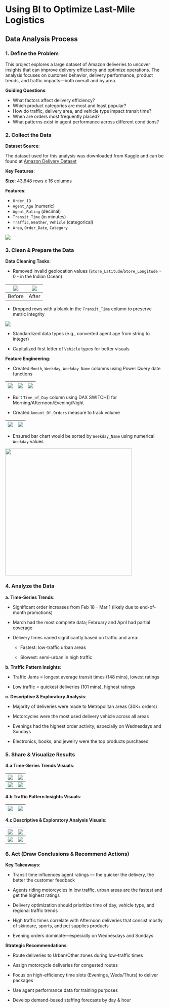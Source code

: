 # Using BI to Optimize Last-Mile Logistics

## Data Analysis Process

### 1. Define the Problem
This project explores a large dataset of Amazon deliveries to uncover insights that can improve delivery efficiency and optimize operations. The analysis focuses on customer behavior, delivery performance, product trends, and traffic impacts—both overall and by area.

**Guiding Questions**:

   - What factors affect delivery efficiency?  
   - Which product categories are most and least popular?  
   - How do traffic, delivery area, and vehicle type impact transit time?  
   - When are orders most frequently placed?  
   - What patterns exist in agent performance across different conditions?  

### 2. Collect the Data


**Dataset Source**:

The dataset used for this analysis was downloaded from Kaggle and can be found at [Amazon Delivery Dataset](https://www.kaggle.com/datasets/sujalsuthar/amazon-delivery-dataset)

**Key Features**:

**Size**: 43,648 rows x 16 columns

**Features**:

 - `Order_ID`
 - `Agent_Age` (numeric)
 - `Agent_Rating` (decimal)
 - `Transit_Time` (in minutes)
 - `Traffic`, `Weather`, `Vehicle` (categorical)
 - `Area`, `Order_Date`, `Category`

<img src="pics/amazon-data-all-cols.png">


### 3. Clean & Prepare the Data

**Data Cleaning Tasks**:

   - Removed invalid geolocation values (`Store_Latitude`/`Store_Longitude` = 0 - in the Indian Ocean)

   |![](pics/store-lat-col-dirty.png)|![](pics/store-lat-col-clean.png)|
   |:-:|:-:|
   |Before|After|
  
   - Dropped rows with a blank in the `Transit_Time` column to preserve metric integrity 

   ![](pics/power-query-removing-blank-transit-col.png)

   - Standardized data types (e.g., converted agent age from string to integer)
   
   - Capitalized first letter of `Vehicle` types for better visuals

**Feature Engineering**:

   - Created `Month`, `Weekday`, `Weekday_Name` columns using Power Query date functions

   |![](pics/power-query-month-col.png)|![](pics/power-query-weekday-col.png)|![](pics/power-query-day-name-col.png)|
   |:-:|:-:|:-:|

   - Built `Time_of_Day` column using DAX SWITCH() for Morning/Afternoon/Evening/Night

   - Created `Amount_Of_Orders` measure to track volume

   |![](pics/DAX-time-of-day.png)|![](pics/DAX-count-of-orders.png)|
   |:-:|:-:|

   - Ensured bar chart would be sorted by `Weekday_Name` using numerical `Weekday` values

   <img src="pics/sort-by-week-day-name.png" style="width:400px; height:400px;">
   

### 4. Analyze the Data

**a. Time-Series Trends**:

   - Significant order increases from Feb 18 – Mar 1 (likely due to end-of-month promotions)

   - March had the most complete data; February and April had partial coverage

   - Delivery times varied significantly based on traffic and area:  

     * Fastest: low-traffic urban areas  

     * Slowest: semi-urban in high traffic

**b. Traffic Pattern Insights**:

   - Traffic Jams = longest average transit times (148 mins), lowest ratings

   - Low traffic = quickest deliveries (101 mins), highest ratings

**c. Descriptive & Exploratory Analysis**:

   - Majority of deliveries were made to Metropolitan areas (30K+ orders)

   - Motorcycles were the most used delivery vehicle across all areas

   - Evenings had the highest order activity, especially on Wednesdays and Sundays

   - Electronics, books, and jewelry were the top products purchased


### 5. Share & Visualize Results

**4.a Time-Series Trends Visuals**:

   |![](pics/home-db-all.png)|![](pics/home-db-urban-low-fastest-avg-time.png)|
   |:-:|:-:|
   |![](pics/home-db-semi-urban-high-lowest-avg-time.png)|![](pics/home-db-all-traffic-other-area.png)|
   
**4.b Traffic Pattern Insights Visuals**:

   |![](pics/home-db-traffic-jam-all-areas.png)|![](pics/home-db-low-traffic-all-areas.png)|
   |:-:|:-:|

**4.c Descriptive & Exploratory Analysis Visuals**:

   |![](pics/cats-db.png)|![](pics/cats-db-feb.png)|
   |:-:|:-:|
   |![](pics/cats-db-march.png)|![](pics/cats-db-april.png)|


### 6. Act (Draw Conclusions & Recommend Actions)

**Key Takeaways**:

   - Transit time influences agent ratings — the quicker the delivery, the better the customer feedback

   - Agents riding motorcycles in low traffic, urban areas are the fastest and get the highest ratings

   - Delivery optimization should prioritize time of day, vehicle type, and regional traffic trends

   - High traffic times correlate with Afternoon deliveries that consist mostly of skincare, sports, and pet supplies products

   - Evening orders dominate—especially on Wednesdays and Sundays

**Strategic Recommendations**:

   - Route deliveries to Urban/Other zones during low-traffic times

   - Assign motorcycle deliveries for congested routes

   - Focus on high-efficiency time slots (Evenings, Weds/Thurs) to deliver packages

   - Use agent performance data for training purposes

   - Develop demand-based staffing forecasts by day & hour
